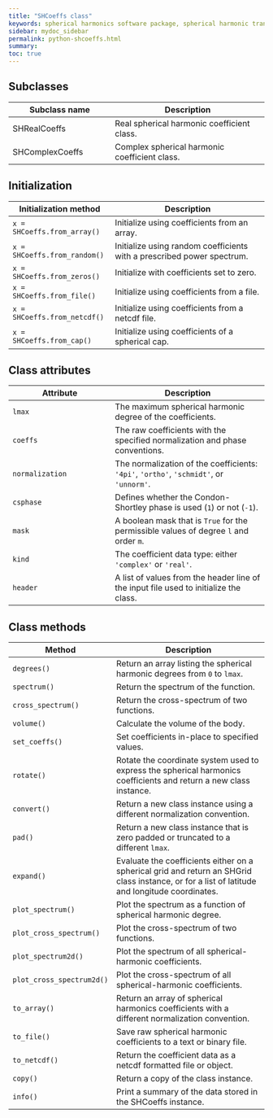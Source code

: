 ```yaml
---
title: "SHCoeffs class"
keywords: spherical harmonics software package, spherical harmonic transform, legendre functions, multitaper spectral analysis, fortran, Python, gravity, magnetic field
sidebar: mydoc_sidebar
permalink: python-shcoeffs.html
summary: 
toc: true
---
```


<style>
table:nth-of-type(n) {
    display:table;
    width:100%;
}
table:nth-of-type(n) th:nth-of-type(2) {
    width:60%;
}
</style>

## Subclasses

| Subclass name | Description |
| ------------- | ----------- |
| SHRealCoeffs | Real spherical harmonic coefficient class. |
| SHComplexCoeffs | Complex spherical harmonic coefficient class. |

## Initialization

| Initialization method | Description |
| --------------------- | ----------- |
| `x = SHCoeffs.from_array()` | Initialize using coefficients from an array. |
| `x = SHCoeffs.from_random()` | Initialize using random coefficients with a prescribed power spectrum. |
| `x = SHCoeffs.from_zeros()` | Initialize with coefficients set to zero. |
| `x = SHCoeffs.from_file()` | Initialize using coefficients from a file. |
| `x = SHCoeffs.from_netcdf()` | Initialize using coefficients from a netcdf file. |
| `x = SHCoeffs.from_cap()` | Initialize using coefficients of a spherical cap. |

## Class attributes

| Attribute | Description |
| --------- | ----------- |
| `lmax` | The maximum spherical harmonic degree of the coefficients. |
| `coeffs` | The raw coefficients with the specified normalization and phase conventions. |
| `normalization` | The normalization of the coefficients: `'4pi'`, `'ortho'`, `'schmidt'`, or `'unnorm'`. |
| `csphase` | Defines whether the Condon-Shortley phase is used (`1`) or not (`-1`). |
| `mask` | A boolean mask that is `True` for the permissible values of degree `l` and order `m`. |
| `kind` | The coefficient data type: either `'complex'` or `'real'`. |
| `header` | A list of values from the header line of the input file used to initialize the class. |

## Class methods

| Method | Description |
| ------ | ----------- |
| `degrees()` | Return an array listing the spherical harmonic degrees from `0` to `lmax`. |
| `spectrum()` | Return the spectrum of the function. |
| `cross_spectrum()` | Return the cross-spectrum of two functions. |
| `volume()` | Calculate the volume of the body. |
| `set_coeffs()` | Set coefficients in-place to specified values. |
| `rotate()` | Rotate the coordinate system used to express the spherical harmonics coefficients and return a new class instance. |
| `convert()` | Return a new class instance using a different normalization convention. |
| `pad()` | Return a new class instance that is zero padded or truncated to a different `lmax`. |
| `expand()` | Evaluate the coefficients either on a spherical grid and return an SHGrid class instance, or for a list of latitude and longitude coordinates. |
| `plot_spectrum()` | Plot the spectrum as a function of spherical harmonic degree. |
| `plot_cross_spectrum()` | Plot the cross-spectrum of two functions. |
| `plot_spectrum2d()` | Plot the spectrum of all spherical-harmonic coefficients. |
| `plot_cross_spectrum2d()` | Plot the cross-spectrum of all spherical-harmonic coefficients. |
| `to_array()` | Return an array of spherical harmonics coefficients with a different normalization convention. |
| `to_file()` | Save raw spherical harmonic coefficients to a text or binary file. |
| `to_netcdf()` | Return the coefficient data as a netcdf formatted file or object. |
| `copy()` | Return a copy of the class instance. |
| `info()` | Print a summary of the data stored in the SHCoeffs instance. |
